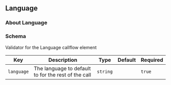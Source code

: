 ## Language

### About Language

### Schema

Validator for the Language callflow element

Key | Description | Type | Default | Required
--- | ----------- | ---- | ------- | --------
`language` | The language to default to for the rest of the call | `string` |   | `true`
